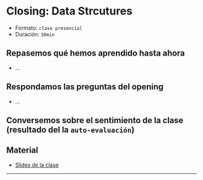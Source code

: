 # Closing: Data Strcutures
- Formato: `clase presencial`
- Duración: `30min`

## Repasemos qué hemos aprendido hasta ahora

- ...

## Respondamos las preguntas del opening

- ...

## Conversemos sobre el sentimiento de la clase (resultado del la `auto-evaluación`)

## Material
- [Slides de la clase](link)

***
